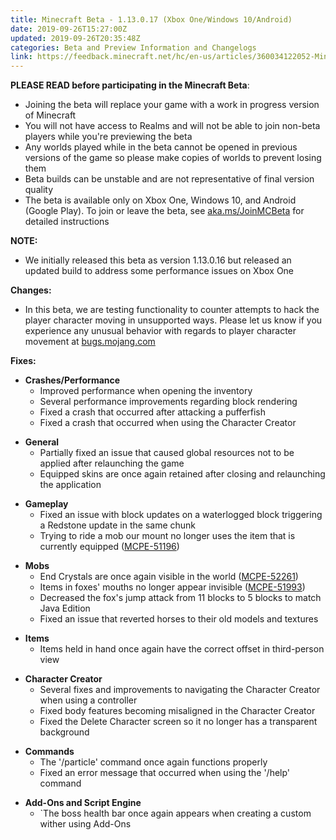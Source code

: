 ```yaml
---
title: Minecraft Beta - 1.13.0.17 (Xbox One/Windows 10/Android)
date: 2019-09-26T15:27:00Z
updated: 2019-09-26T20:35:48Z
categories: Beta and Preview Information and Changelogs
link: https://feedback.minecraft.net/hc/en-us/articles/360034122052-Minecraft-Beta-1-13-0-17-Xbox-One-Windows-10-Android-
---
```


**PLEASE READ before participating in the Minecraft Beta**:

- Joining the beta will replace your game with a work in progress version of Minecraft
- You will not have access to Realms and will not be able to join non-beta players while you're previewing the beta
- Any worlds played while in the beta cannot be opened in previous versions of the game so please make copies of worlds to prevent losing them
- Beta builds can be unstable and are not representative of final version quality
- The beta is available only on Xbox One, Windows 10, and Android (Google Play). To join or leave the beta, see [aka.ms/JoinMCBeta](https://aka.ms/JoinMCBeta) for detailed instructions

**NOTE:**

- We initially released this beta as version 1.13.0.16 but released an updated build to address some performance issues on Xbox One

**Changes:**

- In this beta, we are testing functionality to counter attempts to hack the player character moving in unsupported ways. Please let us know if you experience any unusual behavior with regards to player character movement at [bugs.mojang.com](https://bugs.mojang.com/)

**Fixes:**

- **Crashes/Performance**
  - Improved performance when opening the inventory
  - Several performance improvements regarding block rendering
  - Fixed a crash that occurred after attacking a pufferfish
  - Fixed a crash that occurred when using the Character Creator

<!-- -->

- **General**
  - Partially fixed an issue that caused global resources not to be applied after relaunching the game
  - Equipped skins are once again retained after closing and relaunching the application

<!-- -->

- **Gameplay**
  - Fixed an issue with block updates on a waterlogged block triggering a Redstone update in the same chunk
  - Trying to ride a mob our mount no longer uses the item that is currently equipped ([MCPE-51196](https://bugs.mojang.com/browse/MCPE-51196))

<!-- -->

- **Mobs**
  - End Crystals are once again visible in the world ([MCPE-52261](https://bugs.mojang.com/browse/MCPE-52261))
  - Items in foxes' mouths no longer appear invisible ([MCPE-51993](https://bugs.mojang.com/browse/MCPE-51993))
  - Decreased the fox's jump attack from 11 blocks to 5 blocks to match Java Edition
  - Fixed an issue that reverted horses to their old models and textures

<!-- -->

- **Items**
  - Items held in hand once again have the correct offset in third-person view

<!-- -->

- **Character Creator**
  - Several fixes and improvements to navigating the Character Creator when using a controller
  - Fixed body features becoming misaligned in the Character Creator
  - Fixed the Delete Character screen so it no longer has a transparent background

<!-- -->

- **Commands**
  - The '/particle' command once again functions properly
  - Fixed an error message that occurred when using the '/help' command

<!-- -->

- **Add-Ons and Script Engine**
  - \`The boss health bar once again appears when creating a custom wither using Add-Ons
